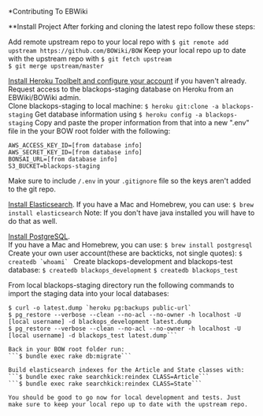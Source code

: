 *Contributing To EBWiki

**Install Project
After forking and cloning the latest repo follow these steps:

Add remote upstream repo to your local repo with 
```$ git remote add upstream https://github.com/BOWiki/BOW```
Keep your local repo up to date with the upstream repo with 
```$ git fetch upstream```  
```$ git merge upstream/master```

[Install Heroku Toolbelt and configure your account](https://devcenter.heroku.com/articles/getting-started-with-ruby#set-up) if you haven't already.  
Request access to the blackops-staging database on Heroku from an EBWiki/BOWiki admin.  
Clone blackops-staging to local machine: ```$ heroku git:clone -a blackops-staging```
Get database information using ```$ heroku config -a blackops-staging```
Copy and paste the proper information from that into a new ".env" file in the your BOW root folder with the following:
```
AWS_ACCESS_KEY_ID=[from database info]
AWS_SECRET_KEY_ID=[from database info]
BONSAI_URL=[from database info]
S3_BUCKET=blackops-staging
```
Make sure to include `/.env` in your `.gitignore` file so the keys aren't added to the git repo.

[Install Elasticsearch](https://www.elastic.co/guide/en/elasticsearch/reference/current/setup.html).
If you have a Mac and Homebrew, you can use:
```$ brew install elasticsearch```
Note: If you don't have java installed you will have to do that as well.  

[Install PostgreSQL](http://www.postgresql.org/download/).  
If you have a Mac and Homebrew, you can use:
```$ brew install postgresql```
Create your own user account(these are backticks, not single quotes):
```$ createdb `whoami` ```
Create blackops-development and blackops-test database:
```$ createdb blackops_development```
```$ createdb blackops_test```

From local blackops-staging directory run the following commands to import the staging data into your local databases:
```$ heroku pg:backups capture
$ curl -o latest.dump `heroku pg:backups public-url` 
$ pg_restore --verbose --clean --no-acl --no-owner -h localhost -U [local username] -d blackops_development latest.dump
$ pg_restore --verbose --clean --no-acl --no-owner -h localhost -U [local username] -d blackops_test latest.dump```

Back in your BOW root folder run:
```$ bundle exec rake db:migrate```

Build elasticsearch indexes for the Article and State classes with:
```$ bundle exec rake searchkick:reindex CLASS=Article```
```$ bundle exec rake searchkick:reindex CLASS=State```

You should be good to go now for local development and tests. Just make sure to keep your local repo up to date with the upstream repo.










